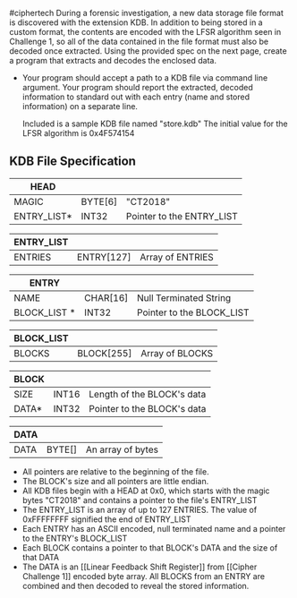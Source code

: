 #ciphertech 
During a forensic investigation, a new data storage file format is discovered with the extension KDB. In addition to being stored in a custom format, the contents are encoded with the LFSR algorithm seen in Challenge 1, so all of the data contained in the file format must also be decoded once extracted. Using the provided spec on the next page, create a program that extracts and decodes the enclosed data.

- Your program should accept a path to a KDB file via command line argument. Your program should report the extracted, decoded information to standard out with each entry (name and stored information) on a separate line.
  
  Included is a sample KDB file named "store.kdb" The initial value for the LFSR algorithm is 0x4F574154

## KDB File Specification

| HEAD        |         |                           |
| ----------- | ------- | ------------------------- |
| MAGIC       | BYTE[6] | "CT2018"                  |
| ENTRY_LIST* | INT32   | Pointer to the ENTRY_LIST | 


| ENTRY_LIST |            |                  |
| ---------- | ---------- | ---------------- |
| ENTRIES    | ENTRY[127] | Array of ENTRIES | 


| ENTRY        |          |                           |
| ------------ | -------- | ------------------------- |
| NAME         | CHAR[16] | Null Terminated String    | 
| BLOCK_LIST * | INT32    | Pointer to the BLOCK_LIST |


| BLOCK_LIST |            |                 |
| ---------- | ---------- | --------------- |
| BLOCKS     | BLOCK[255] | Array of BLOCKS | 


| BLOCK |       |                             |
| ----- | ----- | --------------------------- |
| SIZE  | INT16 | Length of the BLOCK's data  |
| DATA* | INT32 | Pointer to the BLOCK's data | 


| DATA |        |                   |
| ---- | ------ | ----------------- |
| DATA | BYTE[] | An array of bytes | 

- All pointers are relative to the beginning of the file.
- The BLOCK's size and all pointers are little endian.
- All KDB files begin with a HEAD at 0x0, which starts with the magic bytes "CT2018" and contains a pointer to the file's ENTRY_LIST
- The ENTRY_LIST is an array of up to 127 ENTRIES. The value of 0xFFFFFFFF signified the end of ENTRY_LIST
- Each ENTRY has an ASCII encoded, null terminated name and a pointer to the ENTRY's BLOCK_LIST
- Each BLOCK contains a pointer to that BLOCK's DATA and the size of that DATA
- The DATA is an [[Linear Feedback Shift Register]] from [[Cipher Challenge 1]] encoded byte array. All BLOCKS from an ENTRY are combined and then decoded to reveal the stored information.


